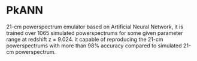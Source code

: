 # PkANN
21-cm powerspectrum emulator based on Artificial Neural Network, it is trained over 1065 simulated powerspectrums for some given parameter range at redshift z = 9.024. it capable of reproducing the 21-cm powerspectrums with more than 98% accuracy compared to simulated 21-cm powerspectrum.
